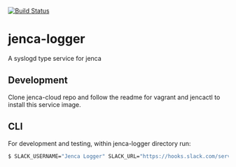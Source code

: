 [![Build Status](https://travis-ci.org/jenca-cloud/jenca-logger.svg)](https://travis-ci.org/jenca-cloud/jenca-logger)

# jenca-logger

A syslogd type service for jenca

## Development

Clone jenca-cloud repo and follow the readme for vagrant and jencactl to install this service image.

## CLI

For development and testing, within jenca-logger directory run:
```bash
$ SLACK_USERNAME="Jenca Logger" SLACK_URL="https://hooks.slack.com/services/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" npm test
```